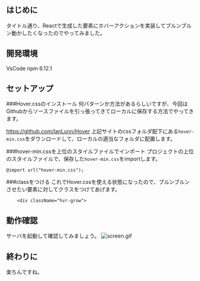 ## はじめに
タイトル通り、Reactで生成した要素にホバーアクションを実装してブルンブルン動かしたくなったのでやってみました。

## 開発環境
VsCode
npm 6.12.1

## セットアップ
###Hover.cssのインストール
何パターンか方法があるらしいですが、今回はGithubからソースファイルを引っ張ってきてローカルに保存する方法でやってきます。

https://github.com/IanLunn/Hover
上記サイトのcssフォルダ配下にある`hover-min.css`をダウンロードして、ローカルの適当なフォルダに配置します。

###hover-min.cssを上位のスタイルファイルでインポート
プロジェクトの上位のスタイルファイルで、保存した`hover-min.css`をimportします。

```
@import url("hover-min.css");
```

###classをつける
これでHover.cssを使える状態になったので、ブルンブルンさせたい要素に対してクラスをつけてあげます。

```
    <div className="hvr-grow">
```

## 動作確認
サーバを起動して確認してみましょう。
![screen.gif](https://qiita-image-store.s3.ap-northeast-1.amazonaws.com/0/502798/73d17605-0c6b-da1e-c862-678affc72e88.gif)

## 終わりに
楽ちんですね。